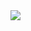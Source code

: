 <img src="https://github-readme-stats.vercel.app/api?username=GibboAC&show_icons=true&theme=radical&count_private=true"/>
